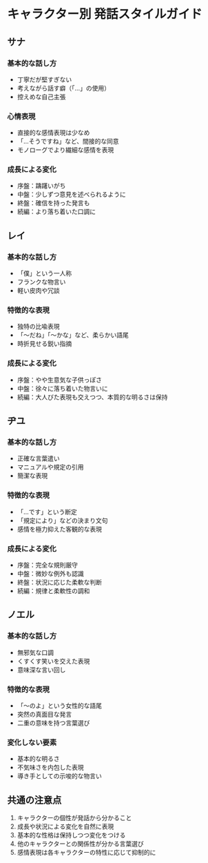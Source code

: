 # キャラクター別 発話スタイルガイド

## サナ
### 基本的な話し方
- 丁寧だが堅すぎない
- 考えながら話す癖（「...」の使用）
- 控えめな自己主張

### 心情表現
- 直接的な感情表現は少なめ
- 「...そうですね」など、間接的な同意
- モノローグでより繊細な感情を表現

### 成長による変化
- 序盤：躊躇いがち
- 中盤：少しずつ意見を述べられるように
- 終盤：確信を持った発言も
- 続編：より落ち着いた口調に

## レイ
### 基本的な話し方
- 「僕」という一人称
- フランクな物言い
- 軽い皮肉や冗談

### 特徴的な表現
- 独特の比喩表現
- 「〜だね」「〜かな」など、柔らかい語尾
- 時折見せる鋭い指摘

### 成長による変化
- 序盤：やや生意気な子供っぽさ
- 中盤：徐々に落ち着いた物言いに
- 続編：大人びた表現も交えつつ、本質的な明るさは保持

## ヂユ
### 基本的な話し方
- 正確な言葉遣い
- マニュアルや規定の引用
- 簡潔な表現

### 特徴的な表現
- 「...です」という断定
- 「規定により」などの決まり文句
- 感情を極力抑えた客観的な表現

### 成長による変化
- 序盤：完全な規則厳守
- 中盤：微妙な例外も認識
- 終盤：状況に応じた柔軟な判断
- 続編：規律と柔軟性の調和

## ノエル
### 基本的な話し方
- 無邪気な口調
- くすくす笑いを交えた表現
- 意味深な言い回し

### 特徴的な表現
- 「〜のよ」という女性的な語尾
- 突然の真面目な発言
- 二重の意味を持つ言葉選び

### 変化しない要素
- 基本的な明るさ
- 不気味さを内包した表現
- 導き手としての示唆的な物言い

## 共通の注意点
1. キャラクターの個性が発話から分かること
2. 成長や状況による変化を自然に表現
3. 基本的な性格は保持しつつ変化をつける
4. 他のキャラクターとの関係性が分かる言葉選び
5. 感情表現は各キャラクターの特性に応じて抑制的に